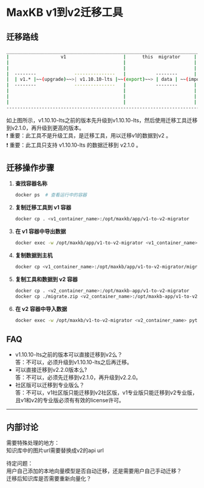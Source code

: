 # MaxKB v1到v2迁移工具

## 迁移路线
```sh
____________________________________________________________________________________________________________________
|                   v1                     |      this  migrator     |                      v2                     |
|                                          |                         |                                             |
|                                          |                         |                                             |
|  --------              ---------------   |           --------      |         ---------               ----------  |
|  | v1.* |~~(upgrade)~~>| v1.10.10-lts |~~(export)~~> | data | ~~(import)~~>| v2.1.0 |~~(upgrade)~~>| >v2.1.0 |   |  
|  --------              ---------------   |           --------      |         ---------               ----------  |
|                                          |                         |                                             |
|                                          |                         |                                             |
|                                          |                         |                                             |
--------------------------------------------------------------------------------------------------------------------
```
如上图所示，v1.10.10-lts之前的版本先升级到v1.10.10-lts，然后使用迁移工具迁移到v2.1.0，再升级到更高的版本。  
❗ 重要：此工具不是升级工具，是迁移工具，用以迁移v1的数据到v2 。  
❗ 重要：此工具只支持 v1.10.10-lts 的数据迁移到 v2.1.0 。

## 迁移操作步骤

1. **查找容器名称**
   ```bash
   docker ps  # 查看运行中的容器
   ```

2. **复制迁移工具到 v1 容器**
   ```bash
   docker cp . <v1_container_name>:/opt/maxkb/app/v1-to-v2-migrator
   ```

3. **在 v1 容器中导出数据**
   ```bash
   docker exec -w /opt/maxkb/app/v1-to-v2-migrator <v1_container_name> python migrate.py export
   ```

4. **复制数据到主机**
   ```bash
   docker cp <v1_container_name>:/opt/maxkb/app/v1-to-v2-migrator/migrate.zip ./migrate.zip
   ```

5. **复制工具和数据到 v2 容器**
   ```bash
   docker cp . <v2_container_name>:/opt/maxkb-app/v1-to-v2-migrator
   docker cp ./migrate.zip <v2_container_name>:/opt/maxkb-app/v1-to-v2-migrator/
   ```

6. **在 v2 容器中导入数据**
   ```bash
   docker exec -w /opt/maxkb/v1-to-v2-migrator <v2_container_name> python migrate.py import
   ```


## FAQ
- v1.10.10-lts之前的版本可以直接迁移到v2么？  
答：不可以，必须升级到v1.10.10-lts之后再迁移。
- 可以直接迁移到v2.2.0版本么?  
答：不可以，必须先迁移到v2.1.0，再升级到v2.2.0。
- 社区版可以迁移到专业版么？  
答：不可以，v1社区版只能迁移到v2社区版，v1专业版只能迁移到v2专业版，且v1和v2的专业版必须有有效的license许可。


***
## 内部讨论
需要特殊处理的地方：  
知识库中的图片url需要替换成v2的api url

待定问题：  
用户自己添加的本地向量模型是否自动迁移，还是需要用户自己手动迁移？  
迁移后知识库是否需要重新向量化？
